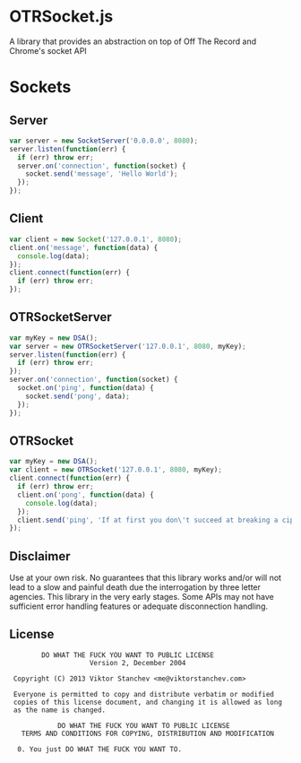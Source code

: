 OTRSocket.js
===

A library that provides an abstraction on top of Off The Record and Chrome's socket API

Sockets
===

Server
---

```javascript
var server = new SocketServer('0.0.0.0', 8080);
server.listen(function(err) {
  if (err) throw err;
  server.on('connection', function(socket) {
    socket.send('message', 'Hello World');
  });
});
```

Client
---
```javascript
var client = new Socket('127.0.0.1', 8080);
client.on('message', function(data) {
  console.log(data);
});
client.connect(function(err) {
  if (err) throw err;
});
```

OTRSocketServer
---
```javascript
var myKey = new DSA();
var server = new OTRSocketServer('127.0.0.1', 8080, myKey);
server.listen(function(err) {
  if (err) throw err;
});
server.on('connection', function(socket) {
  socket.on('ping', function(data) {
    socket.send('pong', data);
  });
});
```

OTRSocket
---
```javascript
var myKey = new DSA();
var client = new OTRSocket('127.0.0.1', 8080, myKey);
client.connect(function(err) {
  if (err) throw err;
  client.on('pong', function(data) {
    console.log(data);
  });
  client.send('ping', 'If at first you don\'t succeed at breaking a cipher, you\'re not Bruce Schneier.');
});
```

Disclaimer
---
Use at your own risk. No guarantees that this library works and/or will not lead to a slow and painful death due the interrogation by three letter agencies. This library in the very early stages. Some APIs may not have sufficient error handling features or adequate disconnection handling.

License
---
```
        DO WHAT THE FUCK YOU WANT TO PUBLIC LICENSE 
                    Version 2, December 2004 

 Copyright (C) 2013 Viktor Stanchev <me@viktorstanchev.com> 

 Everyone is permitted to copy and distribute verbatim or modified 
 copies of this license document, and changing it is allowed as long 
 as the name is changed. 

            DO WHAT THE FUCK YOU WANT TO PUBLIC LICENSE 
   TERMS AND CONDITIONS FOR COPYING, DISTRIBUTION AND MODIFICATION 

  0. You just DO WHAT THE FUCK YOU WANT TO.
```
